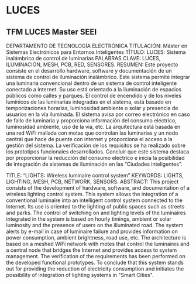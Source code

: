 # LUCES
## TFM LUCES Master SEEI
DEPARTAMENTO DE TECNOLOGÍA ELECTRÓNICA
TITULACIÓN: Máster en Sistemas Electrónicos para Entornos Inteligentes
TÍTULO: LUCES: Sistema inalámbrico de control de luminarias
PALABRAS CLAVE: LUCES, ILUMINACIÓN, MESH, PCB, RED, SENSORES.
RESUMEN:
Este proyecto consiste en el desarrollo hardware, software y documentación de un sistema de control de iluminación inalámbrico. Este sistema permite integrar una luminaria convencional dentro de un sistema de control inteligente conectado a Internet. Su uso está orientado a la iluminación de espacios públicos como calles y parques. El control de encendido y de los niveles lumínicos de las luminarias integradas en el sistema, está basado en temporizaciones horarias, luminosidad ambiente o solar y presencia de usuarios en la vía iluminada. El sistema avisa por correo electrónico en caso de fallo de luminaria y proporciona información del consumo eléctrico, luminosidad ambiente, uso de la vía, etc. La arquitectura está basada en una red WiFi mallada con motas que controlan las luminarias y un nodo central que hace de puente con internet y proporciona el acceso a la gestión del sistema. La verificación de los requisitos se ha realizado sobre los prototipos funcionales desarrollados. Concluir que este sistema destaca por proporcionar la reducción del consumo eléctrico e inicia la posibilidad de integración de sistemas de iluminación en las “Ciudades inteligentes”. 

TITLE: “LIGHTS: Wireless luminaire control system”
KEYWORDS: LIGHTS, LIGHTING, MESH, PCB, NETWORK, SENSORS.
ABSTRACT:
This project consists of the development of hardware, software, and documentation of a wireless lighting control system. This system allows the integration of a conventional luminaire into an intelligent control system connected to the Internet. Its use is oriented to the lighting of public spaces such as streets and parks. The control of switching on and lighting levels of the luminaires integrated in the system is based on hourly timings, ambient or solar luminosity and the presence of users on the illuminated road. The system alerts by e-mail in case of luminaire failure and provides information on power consumption, ambient brightness, road use, etc. The architecture is based on a meshed WiFi network with motes that control the luminaires and a central node that bridges the Internet and provides access to system management. The verification of the requirements has been performed on the developed functional prototypes. To conclude that this system stands out for providing the reduction of electricity consumption and initiates the possibility of integration of lighting systems in "Smart Cities". 
